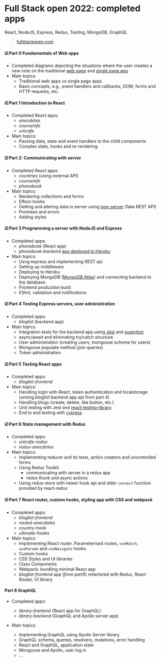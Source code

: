 # Full Stack open 2022: completed apps
React, NodeJS, Express, Redux, Testing, MongoDB, GraphQL

> [fullstackopen.com](https://fullstackopen.com/en)

#### ☑️ **Part 0 Fundamentals of Web apps**
  - Completed diagrams depicting the situations where the user creates a new note on the traditional [web page](https://studies.cs.helsinki.fi/exampleapp/notes) and [single page app](https://studies.cs.helsinki.fi/exampleapp/spa)
  - Main topics:
    - Traditional web apps vs single page apps
    - Basic concepts, e.g., event handlers and callbacks, DOM, forms and HTTP requests, etc.

#### ☑️ **Part 1 Introduction to React**
  - Completed React apps:
    - *anecdotes* 
    - *courseinfo*
    - *unicafe*
  - Main topics:
    - Passing data, state and event handlers to the child components
    - Complex state, hooks and re-rendering

#### ☑️ **Part 2: Communicating with server**
  - Completed React apps:
    - *countries* (using external API)
    - *courseinfo* 
    - *phonebook* 
  - Main topics:
    - Rendering collections and forms 
    - Effect-hooks
    - Getting and altering data in server using [json-server](https://github.com/typicode/json-server) (fake REST API)
    - Promises and errors
    - Adding styles

#### ☑️ **Part 3 Programming a server with NodeJS and Express**
  - Completed apps:
    - *phonebook* (React app)
    - *phonebook-backend* [app deployed to Heroku](https://tranquil-savannah-80727.herokuapp.com)
  - Main topics:
    - Usng express and implementing REST api
    - Setting up middleware
    - Deploying to Heroku
    - Deploying MongoDB ([MongoDB Atlas](https://www.mongodb.com/atlas/database)) and connecting backend to the database.
    - Frontend production build
    - ESlint, validation and notifications

#### ☑️ **Part 4 Testing Express servers, user administration**
  - Completed apps:
    - *bloglist* (backend app)
  - Main topics:
    - Integration tests for the backend app using [Jest](https://jestjs.io/) and [supertest](https://github.com/visionmedia/supertest)  
    - async/await and eliminating try/catch structure 
    - User administration (creating users, mongoose schema for users)
    - Mongoose populate method (join queries)
    - Token administration 

#### ☑️ **Part 5 Testing React apps**
  - Completed apps:
    - *bloglist-frontend*
  - Main topics:
    - Handling login with React, token authentication and localstorage (unsing *bloglist* backend app api from part 4) 
    - Handling blogs (create, delete, like button, etc.)
    - Unit testing with Jest and [react-testing-library](https://github.com/testing-library/react-testing-library)
    - End to end testing with [cypress](https://www.cypress.io/)

#### ☑️ **Part 6 State management with Redux**
  - Completed apps:
    - *unicafe-redux*
    - *redux-anecdotes*
  - Main topics:
    - Implementing reducer and its tests, action creators and uncontrolled forms
    - Using Redux Toolkit
      - communicating with server in a redux app
      - redux thunk and async actions
    - Using redux-store with newer hook api and older `connect` function provided by react-redux

#### ☑️ **Part 7 React router, custom hooks, styling app with CSS and webpack**
  - Completed apps:
    - *bloglist-frontend*
    - *routed-anecdotes*
    - *country-hook*
    - *ultimate-hooks*
  - Main topics: 
    - Implementing React router. Parameterised routes, `useMatch`, `useParams` and `useNavigate` hooks.
    - Custom hooks
    - CSS Styles and UI libraries
    - Class Components
    - Webpack: bundling minimal React app 
    - *bloglist-frontend* app (*from part5*) refactored with Redux, React Router, UI library

#### **Part 8 GraphQL**
  - Completed apps:
    - *library-frontend* (React app for GraphQL)
    - *library-backend* (GraphQL and Apollo server app)

  - Main topics: 
    - Implementing GraphQL using Apollo Server library
    - GraphQL schema, queries, resolvers, mutations, error handling
    - React and GraphQL, application state
    - Mongoose and Apollo, user log in
    - ...